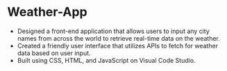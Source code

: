 # Weather-App
- Designed a front-end application that allows users to input any city names from across the world to retrieve real-time data on the weather.
- Created a friendly user interface that utilizes APIs to fetch for weather data based on user input.
- Built using CSS, HTML, and JavaScript on Visual Code Studio. 
